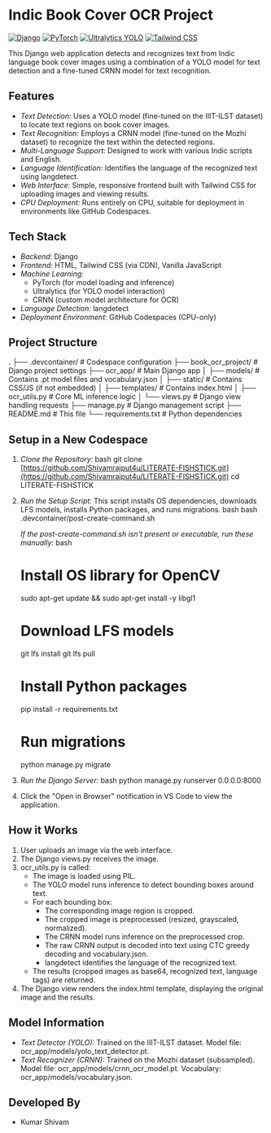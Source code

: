 # Indic Book Cover OCR Project

[![Django](https://img.shields.io/badge/Django-092E20?style=for-the-badge&logo=django&logoColor=green)](https://www.djangoproject.com/)
[![PyTorch](https://img.shields.io/badge/PyTorch-%23EE4C2C.svg?style=for-the-badge&logo=PyTorch&logoColor=white)](https://pytorch.org/)
[![Ultralytics YOLO](https://img.shields.io/badge/YOLO-Ultralytics-blue?style=for-the-badge)](https://ultralytics.com/)
[![Tailwind CSS](https://img.shields.io/badge/Tailwind_CSS-38B2AC?style=for-the-badge&logo=tailwind-css&logoColor=white)](https://tailwindcss.com/)

This Django web application detects and recognizes text from Indic language book cover images using a combination of a YOLO model for text detection and a fine-tuned CRNN model for text recognition.

## Features

* *Text Detection:* Uses a YOLO model (fine-tuned on the IIIT-ILST dataset) to locate text regions on book cover images.
* *Text Recognition:* Employs a CRNN model (fine-tuned on the Mozhi dataset) to recognize the text within the detected regions.
* *Multi-Language Support:* Designed to work with various Indic scripts and English.
* *Language Identification:* Identifies the language of the recognized text using langdetect.
* *Web Interface:* Simple, responsive frontend built with Tailwind CSS for uploading images and viewing results.
* *CPU Deployment:* Runs entirely on CPU, suitable for deployment in environments like GitHub Codespaces.

## Tech Stack

* *Backend:* Django
* *Frontend:* HTML, Tailwind CSS (via CDN), Vanilla JavaScript
* *Machine Learning:*
    * PyTorch (for model loading and inference)
    * Ultralytics (for YOLO model interaction)
    * CRNN (custom model architecture for OCR)
* *Language Detection:* langdetect
* *Deployment Environment:* GitHub Codespaces (CPU-only)

## Project Structure


.
├── .devcontainer/        # Codespace configuration
├── book_ocr_project/     # Django project settings
├── ocr_app/              # Main Django app
│   ├── models/           # Contains .pt model files and vocabulary.json
│   ├── static/           # Contains CSS/JS (if not embedded)
│   ├── templates/        # Contains index.html
│   ├── ocr_utils.py      # Core ML inference logic
│   └── views.py          # Django view handling requests
├── manage.py             # Django management script
├── README.md             # This file
└── requirements.txt      # Python dependencies

## Setup in a New Codespace

1.  *Clone the Repository:*
    bash
    git clone [https://github.com/Shivamrajput4u/LITERATE-FISHSTICK.git](https://github.com/Shivamrajput4u/LITERATE-FISHSTICK.git)
    cd LITERATE-FISHSTICK
    


    

2.  *Run the Setup Script:* This script installs OS dependencies, downloads LFS models, installs Python packages, and runs migrations.
    bash
    bash .devcontainer/post-create-command.sh
    
    *If the post-create-command.sh isn't present or executable, run these manually:*
    bash
    # Install OS library for OpenCV
    sudo apt-get update && sudo apt-get install -y libgl1

    # Download LFS models
    git lfs install
    git lfs pull

    # Install Python packages
    pip install -r requirements.txt

    # Run migrations
    python manage.py migrate
    

3.  *Run the Django Server:*
    bash
    python manage.py runserver 0.0.0.0:8000
    

4.  Click the "Open in Browser" notification in VS Code to view the application.

## How it Works

1.  User uploads an image via the web interface.
2.  The Django views.py receives the image.
3.  ocr_utils.py is called:
    * The image is loaded using PIL.
    * The YOLO model runs inference to detect bounding boxes around text.
    * For each bounding box:
        * The corresponding image region is cropped.
        * The cropped image is preprocessed (resized, grayscaled, normalized).
        * The CRNN model runs inference on the preprocessed crop.
        * The raw CRNN output is decoded into text using CTC greedy decoding and vocabulary.json.
        * langdetect identifies the language of the recognized text.
    * The results (cropped images as base64, recognized text, language tags) are returned.
4.  The Django view renders the index.html template, displaying the original image and the results.

## Model Information

* *Text Detector (YOLO):* Trained on the IIIT-ILST dataset. Model file: ocr_app/models/yolo_text_detector.pt.
* *Text Recognizer (CRNN):* Trained on the Mozhi dataset (subsampled). Model file: ocr_app/models/crnn_ocr_model.pt. Vocabulary: ocr_app/models/vocabulary.json.

## Developed By

* Kumar Shivam

